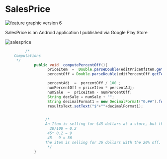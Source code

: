 # SalesPrice

![feature graphic version 6](https://cloud.githubusercontent.com/assets/11635523/19369949/60d59222-916e-11e6-8df4-dd082d5f98bb.png)


SalesPrice is an Android application I published via Google Play Store

![salesprice](https://cloud.githubusercontent.com/assets/11635523/19369945/5b248a54-916e-11e6-8682-e074881046d2.gif
) 

```java
         /*
    Computations
     */
             public void  computePercentOff(){
                   priceItem  =  Double.parseDouble(editPriceOfItem.getText().toString());
                   percentOff = Double.parseDouble(editPercentOff.getText().toString());

                   percentAdj  =  percentOff / 100 ;
                   numPercentOff = priceItem * percentAdj;
                   numSale  =  priceItem - numPercentOff;
                   String decSale = numSale + "";
                   String decimalFormat1 = new DecimalFormat("0.##").format(Double.parseDouble(decSale));
                   resultsText.setText("$"+""+decimalFormat1);


                  /*
                  An Item is selling for $45 dollars at a store, but there is a sale going "take 20% off any item in the store"
                    20/100 = 0.2
                   45* 0.2 = 9
                   45 - 9 = 36
                  The item is selling for 36 dollars with the 20% off.
                   */
             }
      
```
